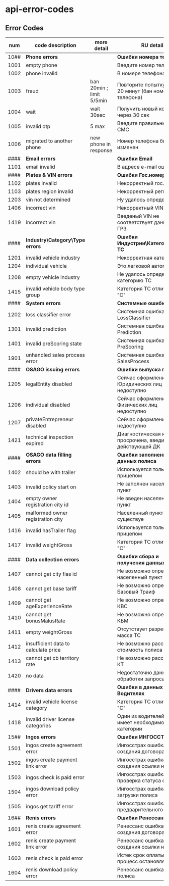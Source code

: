 # api-error-codes


## Error Codes
| num  | code description                     | more detail              | RU detail                                                      |
| ---- | -------------------------------------| ------------------------ |----------------------------------------------------------------|
| 10## | **Phone errors**                     |                          | **Ошибки номера телефона**                                     |
| 1001 | empty phone                          |                          | Введите номер телефона                                         |
| 1002 | phone invalid                        |                          | В номере телефона ошибка                                       |
| 1003 | fraud                                | ban 20min ; limit 5/5min | Повторите попытку через 20 минут (бан номера телефона)         |
| 1004 | wait                                 | wait 30sec               | Получить новый код можно через 30 сек                          |
| 1005 | invalid otp                          | 5 max                    | Введите правильный код из СМС                                  |
| 1006 | migrated to another phone            | new phone in response    | Номер телефона был изменен                                     |
| #### | **Email errors**                     |                          | **Ошибки Email**                                               |
| 1101 | email invalid                        |                          | В адресе e-mail ошибка                                         |
| #### | **Plates & VIN errors**              |                          | **Ошибки Гос.номера и VIN**                                    |
| 1102 | plates invalid                       |                          | Некорректный гос.номер                                         |
| 1103 | plates region invalid                |                          | Некорректный регион                                            |
| 1203 | vin not determined                   |                          | Ну удалось определить VIN                                      |
| 1406 | incorrect vin                        |                          | Некорректный VIN                                               |
| 1419 | incorrect vin                        |                          | Введеный VIN не соответствует данным по ГРЗ                    |
| #### | **Industry\Category\Type errors**    |                          | **Ошибки Индустрии\Категории\Типа ТС**                         |
| 1201 | invalid vehicle industry             |                          | Некорректная категория ТС                                      |
| 1204 | individual vehicle                   |                          | Это легковой автомобиль                                               |
| 1208 | empty vehicle industry               |                          | Не удалось определить категорию ТС                             |
| 1415 | invalid vehicle body type group      |                          | Категория ТС отличается от "С"                                 |
| #### | **System errors**                    |                          | **Системные ошибки**                                           |
| 1202 | loss classifier error                |                          | Системная ошибка LossClassifier                                |
| 1301 | invalid prediction                   |                          | Системная ошибка Prediction                                    |
| 1401 | invalid preScoring state             |                          | Системная ошибка PreScoring                                    |
| 1901 | unhandled sales process error        |                          | Системная ошибка SalesProcess                                  |
| #### | **OSAGO issuing errors**             |                          | **Ошибки выпуска полиса**                                      |
| 1205 | legalEntity disabled                 |                          | Сейчас оформление для Юридических лиц недоступно               |
| 1206 | individual disabled                  |                          | Сейчас оформление для Физических лиц недоступно                |
| 1207 | privateEntrepreneur disabled         |                          | Сейчас оформление для ИП недоступно                            |
| 1421 | technical inspection expired         |                          | Диагностическая карта просрочена, введите номер действующей ДК |
| #### | **OSAGO data filling errors**        |                          | **Ошибки заполнения данных полиса**                            |
| 1402 | should be with trailer               |                          | Используется только с прицепом                                 |
| 1403 | invalid policy start on              |                          | Не заполнен населенный пункт                                   |
| 1404 | empty owner registration city id     |                          | Не введен населенный пункт                                     |
| 1405 | malformed owner registration city    |                          | Населенный пункт не существуе                                  |
| 1416 | invalid hasTrailer flag              |                          | Используется только с прицепом                                 |
| 1417 | invalid weightGross                  |                          | Категория ТС отличается от "С"                                 |
| #### | **Data collection errors**           |                          | **Ошибки сбора и получения данных**                            |
| 1407 | cannot get city fias id              |                          | Не возможно определить населенный пункт                        |
| 1408 | cannot get base tariff               |                          | Не возможно определить Базовый Траиф                           |
| 1409 | cannot get ageExperienceRate         |                          | Не возможно определить КВС                                     |
| 1410 | cannot get bonusMalusRate            |                          | Не возможно определить КБМ                                     |
| 1411 | empty weightGross                    |                          | Отсутствует разрешенная масса ТС                               |
| 1412 | insufficient data to calculate price |                          | Не возможно рассчитать стоимость полиса                        |
| 1413 | cannot get cb territory rate         |                          | Не возможно рассчитать КТ                                      |
| 1420 | no data                              |                          | Недостаточно данных для обработки запроса                      |
| #### | **Drivers data errors**              |                          | **Ошибки в данных о Водителях**                                |
| 1414 | invalid vehicle license category     |                          | Категория ТС отличается от "С"                                 |
| 1418 | invalid driver license categories    |                          | Один из водителей на имеет необходимой категории               |
| 15## | **Ingos errors**                     |                          | **Ошибки ИНГОССТРАХ**                                          |
| 1501 | ingos create agreement error         |                          | Ингосстрах ошибка создания договора                            |
| 1502 | ingos create payment link error      |                          | Ингосстрах ошибка создания ссылки на оплату                    |
| 1503 | ingos check is paid error            |                          | Ингосстрах ошибка проверка статуса оплаты                      |
| 1504 | ingos download policy error          |                          | Ингосстрах ошибка загрузки полиса                              |
| 1505 | ingos get tariff error               |                          | Ингосстрах ошибка предварительного расчета                     |
| 16## | **Renis errors**                     |                          | **Ошибки Ренессанс**                                           |
| 1601 | renis create agreement error         |                          | Ренессанс ошибка создания договора                             |
| 1602 | renis create payment link error      |                          | Ренессанс ошибка создания ссылки на оплату                     |
| 1603 | renis check is paid error            |                          | Истек срок оплаты полиса, процесс остановлен                   |
| 1604 | renis download policy error          |                          | Ренессанс ошибка загрузки полиса                               |
